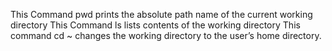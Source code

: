 This Command pwd prints the absolute path name of the current working directory
This Command ls lists contents of the working directory
This command cd ~ changes the working directory to the user’s home directory.

